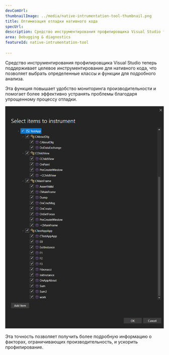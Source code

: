 ```yaml
---
devComUrl: 
thumbnailImage: ../media/native-intrumentation-tool-thumbnail.png
title: Оптимизация отладки нативного кода
specUrl: 
description: Средство инструментирования профилировщика Visual Studio теперь поддерживает целевое инструментирование для нативного кода.
area: Debugging & diagnostics
featureId: native-intrumentation-tool

---
```



Средство инструментирования профилировщика Visual Studio теперь поддерживает целевое инструментирование для нативного кода, что позволяет выбрать определенные классы и функции для подробного анализа.

Эта функция повышает удобство мониторинга производительности и помогает более эффективно устранять проблемы благодаря упрощенному процессу отладки.

![Средство инструментирования платформенно-ориентированного кода](../media/native-intrumentation-tool.png)

Эта точность позволяет получить более подробную информацию о факторах, ограничивающих производительность, и ускорить профилирование.
